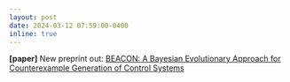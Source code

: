 ```yaml
---
layout: post
date: 2024-03-12 07:59:00-0400
inline: true
---
```

**[paper]** New preprint out: [BEACON: A Bayesian Evolutionary Approach for Counterexample Generation of Control Systems](https://arxiv.org/abs/2403.05925)
